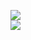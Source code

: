 [![](https://img.shields.io/badge/Made%20With-Github%20Spray-lightgrey.svg?style=for-the-badge&logo=github)](https://github.com/Annihil/github-spray#7653)  
[![](https://i.imgur.com/2DrTn0Z.gif)](https://github.com/Annihil/github-spray)